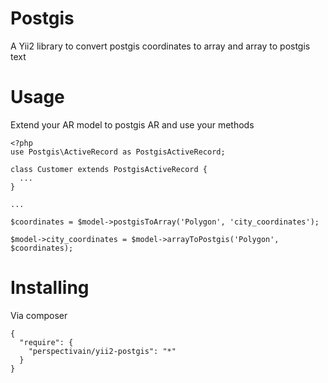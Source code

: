 Postgis
=======
A Yii2 library to convert postgis coordinates to array and array to postgis text

Usage
=======
Extend your AR model to postgis AR and use your methods

```
<?php
use Postgis\ActiveRecord as PostgisActiveRecord;

class Customer extends PostgisActiveRecord {
  ...
}

...

$coordinates = $model->postgisToArray('Polygon', 'city_coordinates');

$model->city_coordinates = $model->arrayToPostgis('Polygon', $coordinates);
```

Installing
======
Via composer

```
{
  "require": {
    "perspectivain/yii2-postgis": "*"
  }
}
```
